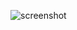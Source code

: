 ![screenshot](https://user-images.githubusercontent.com/28254345/187388133-d6551bda-bbe3-4fab-acde-f8ebcbb647a6.png)
